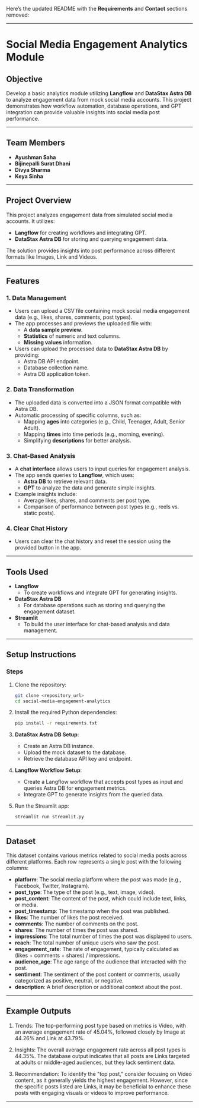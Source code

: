 Here’s the updated README with the **Requirements** and **Contact** sections removed:  

---

# **Social Media Engagement Analytics Module**

## **Objective**
Develop a basic analytics module utilizing **Langflow** and **DataStax Astra DB** to analyze engagement data from mock social media accounts. This project demonstrates how workflow automation, database operations, and GPT integration can provide valuable insights into social media post performance.

---

## **Team Members**
- **Ayushman Saha**  
- **Bijinepalli Surat Dhani**  
- **Divya Sharma**  
- **Keya Sinha**

---

## **Project Overview**
This project analyzes engagement data from simulated social media accounts. It utilizes:
- **Langflow** for creating workflows and integrating GPT.
- **DataStax Astra DB** for storing and querying engagement data.

The solution provides insights into post performance across different formats like Images, Link and Videos.

---

## **Features**

### 1. **Data Management**  
- Users can upload a CSV file containing mock social media engagement data (e.g., likes, shares, comments, post types).  
- The app processes and previews the uploaded file with:  
  - A **data sample preview**.  
  - **Statistics** of numeric and text columns.  
  - **Missing values** information.  
- Users can upload the processed data to **DataStax Astra DB** by providing:  
  - Astra DB API endpoint.  
  - Database collection name.  
  - Astra DB application token.  

### 2. **Data Transformation**  
- The uploaded data is converted into a JSON format compatible with Astra DB.  
- Automatic processing of specific columns, such as:  
  - Mapping **ages** into categories (e.g., Child, Teenager, Adult, Senior Adult).  
  - Mapping **times** into time periods (e.g., morning, evening).  
  - Simplifying **descriptions** for better analysis.  

### 3. **Chat-Based Analysis**  
- A **chat interface** allows users to input queries for engagement analysis.  
- The app sends queries to **Langflow**, which uses:  
  - **Astra DB** to retrieve relevant data.  
  - **GPT** to analyze the data and generate simple insights.  
- Example insights include:  
  - Average likes, shares, and comments per post type.  
  - Comparison of performance between post types (e.g., reels vs. static posts).  

### 4. **Clear Chat History**  
- Users can clear the chat history and reset the session using the provided button in the app.

---

## **Tools Used**
- **Langflow**  
  - To create workflows and integrate GPT for generating insights.  
- **DataStax Astra DB**  
  - For database operations such as storing and querying the engagement dataset.  
- **Streamlit**  
  - To build the user interface for chat-based analysis and data management.  

---

## **Setup Instructions**

### Steps
1. Clone the repository:  
   ```bash
   git clone <repository_url>
   cd social-media-engagement-analytics
   ```

2. Install the required Python dependencies:  
   ```bash
   pip install -r requirements.txt
   ```

3. **DataStax Astra DB Setup**:
   - Create an Astra DB instance.
   - Upload the mock dataset to the database.
   - Retrieve the database API key and endpoint.

4. **Langflow Workflow Setup**:
   - Create a Langflow workflow that accepts post types as input and queries Astra DB for engagement metrics.
   - Integrate GPT to generate insights from the queried data.

5. Run the Streamlit app:
   ```bash
   streamlit run streamlit.py
   ```

---

## **Dataset**

This dataset contains various metrics related to social media posts across different platforms. Each row represents a single post with the following columns:

- **platform**: The social media platform where the post was made (e.g., Facebook, Twitter, Instagram).
- **post_type**: The type of the post (e.g., text, image, video).
- **post_content**: The content of the post, which could include text, links, or media.
- **post_timestamp**: The timestamp when the post was published.
- **likes**: The number of likes the post received.
- **comments**: The number of comments on the post.
- **shares**: The number of times the post was shared.
- **impressions**: The total number of times the post was displayed to users.
- **reach**: The total number of unique users who saw the post.
- **engagement_rate**: The rate of engagement, typically calculated as (likes + comments + shares) / impressions.
- **audience_age**: The age range of the audience that interacted with the post.
- **sentiment**: The sentiment of the post content or comments, usually categorized as positive, neutral, or negative.
- **description**: A brief description or additional context about the post.
---

## **Example Outputs**
1. Trends:
The top-performing post type based on metrics is Video, with an average engagement rate of 45.04%, followed closely by Image at 44.26% and Link at 43.79%.

2. Insights:
The overall average engagement rate across all post types is 44.35%.
The database output indicates that all posts are Links targeted at adults or middle-aged audiences, but they lack sentiment data.
3. Recommendation:
To identify the "top post," consider focusing on Video content, as it generally yields the highest engagement. However, since the specific posts listed are Links, it may be beneficial to enhance these posts with engaging visuals or videos to improve performance.

---


